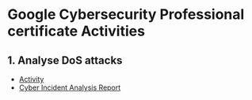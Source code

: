 # Google Cybersecurity Professional certificate Activities

## 1. Analyse DoS attacks

- [Activity](./activity1/README.md)
- [Cyber Incident Analysis Report](./activity1/ANALYSIS-REPORT.md)
